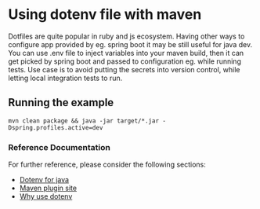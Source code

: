 # Using dotenv file with maven

Dotfiles are quite popular in ruby and js ecosystem. 
Having other ways to configure app provided by eg. spring boot it may be still useful for java dev. 
You can use .env file to inject variables into your maven build, 
then it can get picked by spring boot and passed to configuration eg. while running tests.
Use case is to avoid putting the secrets into version control, 
while letting local integration tests to run.


## Running the example

    mvn clean package && java -jar target/*.jar -Dspring.profiles.active=dev


### Reference Documentation
For further reference, please consider the following sections:

* [Dotenv for java](https://medium.com/@cdimascio/dotenv-for-java-and-jvm-languages-43ee0e683549)
* [Maven plugin site](https://github.com/mjourard/env-file-maven-plugin)
* [Why use dotenv](https://dev.to/wiseai/continue-using-env-files-as-usual-2am5)
